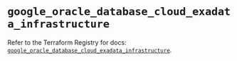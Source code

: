 # `google_oracle_database_cloud_exadata_infrastructure`

Refer to the Terraform Registry for docs: [`google_oracle_database_cloud_exadata_infrastructure`](https://registry.terraform.io/providers/hashicorp/google-beta/6.17.0/docs/resources/google_oracle_database_cloud_exadata_infrastructure).
